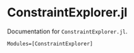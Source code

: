 # ConstraintExplorer.jl

Documentation for `ConstraintExplorer.jl`.

```@autodocs
Modules=[ConstraintExplorer]
```
